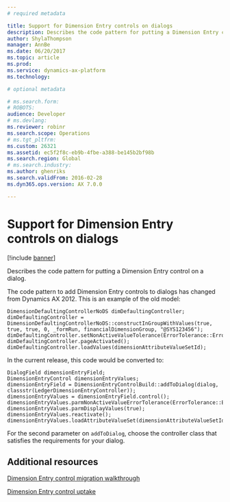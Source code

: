 ```yaml
---
# required metadata

title: Support for Dimension Entry controls on dialogs
description: Describes the code pattern for putting a Dimension Entry control on a dialog.
author: ShylaThompson
manager: AnnBe
ms.date: 06/20/2017
ms.topic: article
ms.prod: 
ms.service: dynamics-ax-platform
ms.technology: 

# optional metadata

# ms.search.form: 
# ROBOTS: 
audience: Developer
# ms.devlang: 
ms.reviewer: robinr
ms.search.scope: Operations
# ms.tgt_pltfrm: 
ms.custom: 26321
ms.assetid: ec5f2f8c-eb9b-4fbe-a388-be145b2bf98b
ms.search.region: Global
# ms.search.industry: 
ms.author: ghenriks
ms.search.validFrom: 2016-02-28
ms.dyn365.ops.version: AX 7.0.0

---
```


# Support for Dimension Entry controls on dialogs

[!include [banner](../includes/banner.md)]

Describes the code pattern for putting a Dimension Entry control on a dialog.

The code pattern to add Dimension Entry controls to dialogs has changed from Dynamics AX 2012. This is an example of the old model:

    DimensionDefaultingControllerNoDS dimDefaultingController;
    dimDefaultingController = DimensionDefaultingControllerNoDS::constructInGroupWithValues(true, true, true, 0, _formRun, financialDimensionGroup, "@SYS123456");
    dimDefaultingController.setNonActiveValueTolerance(ErrorTolerance::Error);
    dimDefaultingController.pageActivated();
    dimDefaultingController.loadValues(dimensionAttributeValueSetId);

In the current release, this code would be converted to:

    DialogField dimensionEntryField;
    DimensionEntryControl dimensionEntryValues;
    dimensionEntryField = DimensionEntryControlBuild::addToDialog(dialog, classstr(LedgerDimensionEntryController));
    dimensionEntryValues = dimensionEntryField.control();
    dimensionEntryValues.parmNonActiveValueErrorTolerance(ErrorTolerance::Error);
    dimensionEntryValues.parmDisplayValues(true);
    dimensionEntryValues.reactivate();
    dimensionEntryValues.loadAttributeValueSet(dimensionAttributeValueSetId);

For the second parameter on `addToDialog`, choose the controller class that satisfies the requirements for your dialog.

## Additional resources

[Dimension Entry control migration walkthrough](dimension-entry-control-migration.md)

[Dimension Entry control uptake](dimension-entry-control-uptake.md)



